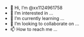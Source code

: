 - 👋 Hi, I’m @xx1124961758
- 👀 I’m interested in ...
- 🌱 I’m currently learning ...
- 💞️ I’m looking to collaborate on ...
- 📫 How to reach me ...

<!---
xx1124961758/xx1124961758 is a ✨ special ✨ repository because its `README.md` (this file) appears on your GitHub profile.
You can click the Preview link to take a look at your changes.
--->
